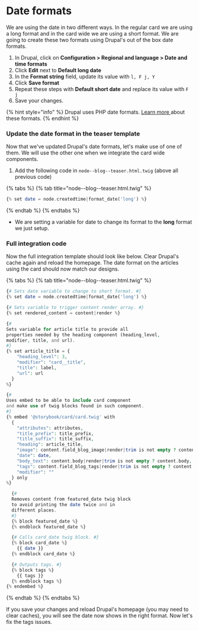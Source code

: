 # Date formats

We are using the date in two different ways.  In the regular card we are using a long format and in the card wide we are using a short format.  We are going to create these two formats using Drupal's out of the box date formats.

1. In Drupal, click on **Configuration &gt; Regional and language &gt; Date and time formats**
2. Click **Edit** next to **Default long date**
3. In the **Format string** field, update its value with `l, F j, Y`
4. Click **Save format**
5. Repeat these steps with **Default short date** and replace its value with `F j`
6. Save your changes.

{% hint style="info" %}
Drupal uses PHP date formats.  [Learn more ](https://www.php.net/manual/en/function.date.php)about these formats.
{% endhint %}

### Update the date format in the teaser template

Now that we've updated Drupal's date formats, let's make use of one of them. We will use the other one when we integrate the card wide components.

1. Add the following code in `node--blog--teaser.html.twig` \(above all previous code\)

{% tabs %}
{% tab title="node--blog--teaser.html.twig" %}
```php
{% set date = node.createdtime|format_date('long') %}
```
{% endtab %}
{% endtabs %}

* We are setting a variable for date to change its format to the **long** format we just setup.

### Full integration code

Now the full integration template should look like below. Clear Drupal's cache again and reload the homepage. The date format on the articles using the card should now match our designs.

{% tabs %}
{% tab title="node--blog--teaser.html.twig" %}
```php
{# Sets date variable to change to short format. #}
{% set date = node.createdtime|format_date('long') %}

{# Sets variable to trigger content render array. #}
{% set rendered_content = content|render %}

{#
Sets variable for article title to provide all
properties needed by the heading component (heading_level,
modifier, title, and url).
#}
{% set article_title = {
    "heading_level": 3,
    "modifier": "card__title",
    "title": label,
    "url": url
  }
%}

{#
Uses embed to be able to include card component
and make use of twig blocks found in such component.
#}
{% embed '@storybook/card/card.twig' with
  {
    "attributes": attributes,
    "title_prefix": title_prefix,
    "title_suffix": title_suffix,
    "heading": article_title,
    "image": content.field_blog_image|render|trim is not empty ? content.field_blog_image,
    "date": date,
    "body_text": content.body|render|trim is not empty ? content.body,
    "tags": content.field_blog_tags|render|trim is not empty ? content.field_blog_tags,
    "modifier": ""
  } only
%}

  {#
  Removes content from featured_date twig block
  to avoid printing the date twice and in
  different places.
  #}
  {% block featured_date %}
  {% endblock featured_date %}

  {# Calls card_date twig block. #}
  {% block card_date %}
    {{ date }}
  {% endblock card_date %}

  {# Outputs tags. #}
  {% block tags %}
    {{ tags }}
  {% endblock tags %}
{% endembed %}
```
{% endtab %}
{% endtabs %}

If you save your changes and reload Drupal's homepage \(you may need to clear caches\), you will see the date now shows in the right format.  Now let's fix the tags issues.

